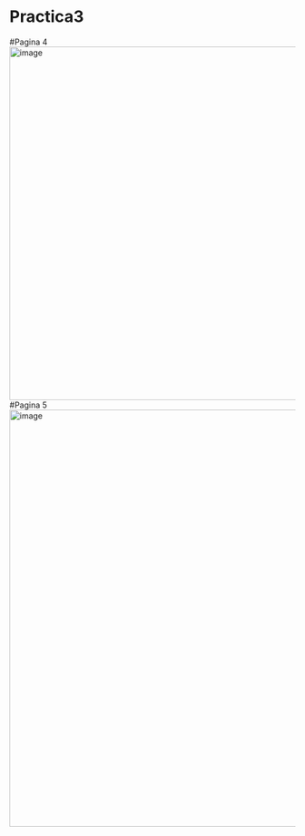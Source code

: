 # Practica3
#<ing>Pagina 4</ing>
<img width="1362" height="623" alt="image" src="https://github.com/user-attachments/assets/183cde24-5cd1-41ed-8953-a2d2047c8be9" />
#<ing>Pagina 5</ing>
<img width="1339" height="735" alt="image" src="https://github.com/user-attachments/assets/1a44fb58-7f2f-4e1f-8c99-96ac541aabb3" />


